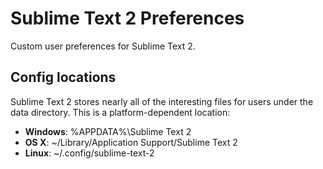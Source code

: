 # Sublime Text 2 Preferences
Custom user preferences for Sublime Text 2.

## Config locations
Sublime Text 2 stores nearly all of the interesting files for users under the data directory. This is a platform-dependent location:

* **Windows**: %APPDATA%\Sublime Text 2
* **OS X**: ~/Library/Application Support/Sublime Text 2
* **Linux**: ~/.config/sublime-text-2
